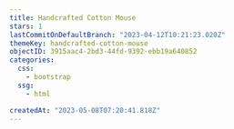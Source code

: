 ```yaml
---
title: Handcrafted Cotton Mouse
stars: 1
lastCommitOnDefaultBranch: "2023-04-12T10:21:23.020Z"
themeKey: handcrafted-cotton-mouse
objectID: 3915aac4-2bd3-44fd-9392-ebb19a640852
categories:
  css:
    - bootstrap
  ssg:
    - html

createdAt: "2023-05-08T07:20:41.818Z"
---
```

